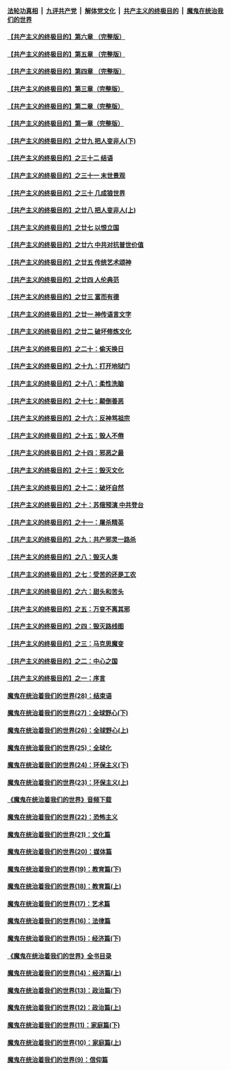 ####  [法轮功真相](../../../../basic/blob/master/README.md?t=02251852) &nbsp;|&nbsp; [九评共产党](../../../../9ping.md/blob/master/README.md?t=02251852) &nbsp;|&nbsp; [解体党文化](../../../../jtdwh.md/blob/master/README.md?t=02251852)  &nbsp;|&nbsp; [共产主义的终极目的](../../../../gczydzjmd.md/blob/master/README.md?t=02251852) &nbsp;|&nbsp; [魔鬼在统治我们的世界](../../../../mgztzwmdsj.md/blob/master/README.md?t=02251852) 

#### [【共产主义的终极目的】第六章 （完整版）](../pages/nsc422/n11428913.md?t=02251852) 

#### [【共产主义的终极目的】第五章 （完整版）](../pages/nsc422/n11428912.md?t=02251852) 

#### [【共产主义的终极目的】第四章 （完整版）](../pages/nsc422/n11428907.md?t=02251852) 

#### [【共产主义的终极目的】第三章（完整版）](../pages/nsc422/n11428848.md?t=02251852) 

#### [【共产主义的终极目的】第二章（完整版）](../pages/nsc422/n11428831.md?t=02251852) 

#### [【共产主义的终极目的】第一章（完整版）](../pages/nsc422/n11417651.md?t=02251852) 

#### [【共产主义的终极目的】之廿九 把人变非人(下)](../pages/nsc422/n11344140.md?t=02251852) 

#### [【共产主义的终极目的】之三十二 结语](../pages/nsc422/n11360535.md?t=02251852) 

#### [【共产主义的终极目的】之三十一 末世景观](../pages/nsc422/n11351129.md?t=02251852) 

#### [【共产主义的终极目的】之三十 几成狼世界](../pages/nsc422/n11348280.md?t=02251852) 

#### [【共产主义的终极目的】之廿八 把人变非人(上)](../pages/nsc422/n11340492.md?t=02251852) 

#### [【共产主义的终极目的】之廿七 以恨立国](../pages/nsc422/n11336944.md?t=02251852) 

#### [【共产主义的终极目的】之廿六 中共对抗普世价值](../pages/nsc422/n11324785.md?t=02251852) 

#### [【共产主义的终极目的】之廿五 传统艺术颂神](../pages/nsc422/n11296396.md?t=02251852) 

#### [【共产主义的终极目的】之廿四 人伦典范](../pages/nsc422/n11296397.md?t=02251852) 

#### [【共产主义的终极目的】之廿三 富而有德](../pages/nsc422/n11283598.md?t=02251852) 

#### [【共产主义的终极目的】之廿一 神传语言文字](../pages/nsc422/n11263265.md?t=02251852) 

#### [【共产主义的终极目的】之廿二 破坏修炼文化](../pages/nsc422/n11245728.md?t=02251852) 

#### [【共产主义的终极目的】之二十：偷天换日](../pages/nsc422/n11238846.md?t=02251852) 

#### [【共产主义的终极目的】之十九：打开地狱门](../pages/nsc422/n11206376.md?t=02251852) 

#### [【共产主义的终极目的】之十八：柔性洗脑](../pages/nsc422/n11199994.md?t=02251852) 

#### [【共产主义的终极目的】之十七：颠倒善恶](../pages/nsc422/n11179782.md?t=02251852) 

#### [【共产主义的终极目的】之十六：反神骂祖宗](../pages/nsc422/n11166798.md?t=02251852) 

#### [【共产主义的终极目的】之十五：毁人不倦](../pages/nsc422/n11166792.md?t=02251852) 

#### [【共产主义的终极目的】之十四：邪恶之最](../pages/nsc422/n11150249.md?t=02251852) 

#### [【共产主义的终极目的】之十三：毁灭文化](../pages/nsc422/n11135227.md?t=02251852) 

#### [【共产主义的终极目的】之十二：破坏自然](../pages/nsc422/n11135214.md?t=02251852) 

#### [【共产主义的终极目的】之十：苏俄预演 中共登台](../pages/nsc422/n11118424.md?t=02251852) 

#### [【共产主义的终极目的】之十一：屠杀精英](../pages/nsc422/n11118442.md?t=02251852) 

#### [【共产主义的终极目的】之九：共产邪灵一路杀](../pages/nsc422/n11114139.md?t=02251852) 

#### [【共产主义的终极目的】之八：毁灭人类](../pages/nsc422/n11108503.md?t=02251852) 

#### [【共产主义的终极目的】之七：受苦的还是工农](../pages/nsc422/n11101809.md?t=02251852) 

#### [【共产主义的终极目的】之六：甜头和苦头](../pages/nsc422/n11096971.md?t=02251852) 

#### [【共产主义的终极目的】之五：万变不离其邪](../pages/nsc422/n11091285.md?t=02251852) 

#### [【共产主义的终极目的】之四：毁灭路线图](../pages/nsc422/n11086284.md?t=02251852) 

#### [【共产主义的终极目的】之三：马克思魔变](../pages/nsc422/n11061941.md?t=02251852) 

#### [【共产主义的终极目的】之二：中心之国](../pages/nsc422/n11047728.md?t=02251852) 

#### [【共产主义的终极目的】之一：序言](../pages/nsc422/n11086077.md?t=02251852) 

#### [魔鬼在统治着我们的世界(28)：结束语](../pages/nsc422/n10936246.md?t=02251852) 

#### [魔鬼在统治着我们的世界(27)：全球野心(下)](../pages/nsc422/n10928319.md?t=02251852) 

#### [魔鬼在统治着我们的世界(26)：全球野心(上)](../pages/nsc422/n10900318.md?t=02251852) 

#### [魔鬼在统治着我们的世界(25)：全球化](../pages/nsc422/n10788205.md?t=02251852) 

#### [魔鬼在统治着我们的世界(24)：环保主义(下)](../pages/nsc422/n10695307.md?t=02251852) 

#### [魔鬼在统治着我们的世界(23)：环保主义(上)](../pages/nsc422/n10688613.md?t=02251852) 

#### [《魔鬼在统治着我们的世界》音频下载](../pages/nsc422/n10635553.md?t=02251852) 

#### [魔鬼在统治着我们的世界(22)：恐怖主义](../pages/nsc422/n10614727.md?t=02251852) 

#### [魔鬼在统治着我们的世界(21)：文化篇](../pages/nsc422/n10597706.md?t=02251852) 

#### [魔鬼在统治着我们的世界(20)：媒体篇](../pages/nsc422/n10586579.md?t=02251852) 

#### [魔鬼在统治着我们的世界(19)：教育篇(下)](../pages/nsc422/n10564808.md?t=02251852) 

#### [魔鬼在统治着我们的世界(18)：教育篇(上)](../pages/nsc422/n10526970.md?t=02251852) 

#### [魔鬼在统治着我们的世界(17)：艺术篇](../pages/nsc422/n10499093.md?t=02251852) 

#### [魔鬼在统治着我们的世界(16)：法律篇](../pages/nsc422/n10485969.md?t=02251852) 

#### [魔鬼在统治着我们的世界(15)：经济篇(下)](../pages/nsc422/n10469975.md?t=02251852) 

#### [《魔鬼在统治着我们的世界》全书目录](../pages/nsc422/n10464261.md?t=02251852) 

#### [魔鬼在统治着我们的世界(14)：经济篇(上)](../pages/nsc422/n10457370.md?t=02251852) 

#### [魔鬼在统治着我们的世界(13)：政治篇(下)](../pages/nsc422/n10448270.md?t=02251852) 

#### [魔鬼在统治着我们的世界(12)：政治篇(上)](../pages/nsc422/n10444576.md?t=02251852) 

#### [魔鬼在统治着我们的世界(11)：家庭篇(下)](../pages/nsc422/n10440961.md?t=02251852) 

#### [魔鬼在统治着我们的世界(10)：家庭篇(上)](../pages/nsc422/n10435448.md?t=02251852) 

#### [魔鬼在统治着我们的世界(9)：信仰篇](../pages/nsc422/n10432159.md?t=02251852) 


